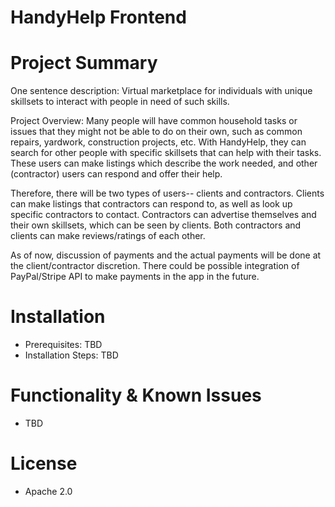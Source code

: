 # HandyHelp Frontend

# Project Summary
One sentence description: Virtual marketplace for individuals with unique skillsets to interact with people in need of such skills.

Project Overview: 
Many people will have common household tasks or issues that they might not be able to do on their own, such as common repairs, yardwork, construction projects, etc. With HandyHelp, they can search for other people with specific skillsets that can help with their tasks. These users can make listings which describe the work needed, and other (contractor) users can respond and offer their help. 

Therefore, there will be two types of users-- clients and contractors. Clients can make listings that contractors can respond to, as well as look up specific contractors to contact. Contractors can advertise themselves and their own skillsets, which can be seen by clients. Both contractors and clients can make reviews/ratings of each other.

As of now, discussion of payments and the actual payments will be done at the client/contractor discretion. There could be possible integration of PayPal/Stripe API to make payments in the app in the future. 

# Installation
- Prerequisites: TBD
- Installation Steps: TBD

# Functionality & Known Issues
- TBD

# License
- Apache 2.0
